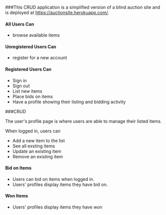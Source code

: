 ###This CRUD application is a simplified version of a blind auction site and is deployed at https://auctionsite.herokuapp.com/.

#### All Users Can

- browse available items

#### Unregistered Users Can

- register for a new account

#### Registered Users Can

- Sign in
- Sign out
- List new items
- Place bids on items
- Have a profile showing their listing and bidding activity


###CRUD

The user's profile page is where users are able to manage their listed items.

When logged in, users can

* Add a new item to the list
* See all exsting items
* Update an existing item
* Remove an existing item

#### Bid on Items

* Users can bid on items when logged in. 
* Users' profiles display items they have bid on.

#### Won Items

* Users' profiles display items they have won


